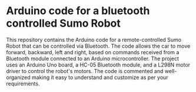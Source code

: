 # Arduino code for a bluetooth controlled Sumo Robot

This repository contains the Arduino code for a remote-controlled Sumo Robot that can be controlled via Bluetooth. The code allows the car to move forward, backward, left and right, based on commands received from a Bluetooth module connected to an Arduino microcontroller. The project uses an Arduino Uno board, a HC-05 Bluetooth module, and a L298N motor driver to control the robot's motors. The code is commented and well-organized making it easy to understand and customize as per your requirements.
